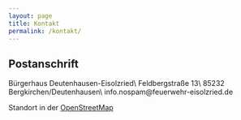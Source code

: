 ```yaml
---
layout: page
title: Kontakt
permalink: /kontakt/
---
```


## Postanschrift

Bürgerhaus Deutenhausen-Eisolzried\\
Feldbergstraße 13\\
85232 Bergkirchen/Deutenhausen\\
<span class="ion ion-email"></span> info<span class="hidden">.nospam</span>@feuerwehr-eisolzried.de

Standort in der [OpenStreetMap](http://www.openstreetmap.org/node/670854444)

